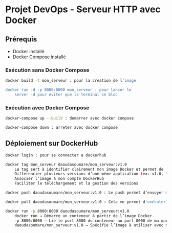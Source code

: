 # Projet DevOps - Serveur HTTP avec Docker

## Prérequis
- Docker installé
- Docker Compose installé

### Exécution sans Docker Compose
```sh
docker build -t mon_serveur : pour la creation de l'image

docker run -d -p 8000:8000 mon_serveur : pour lancer le 
    server -d pour eviter que le terminal se bloc
```

### Exécution avec Docker Compose
```sh
docker-compose up --build : demarrer avec docker compose

docker-compose down : arreter avec docker compose
```

## Déploiement sur DockerHub
```sh
docker login : pour se connecter a dockerhub

docker tag mon_serveur daoudasoumare/mon_serveur:v1.0 
    Le tag sert à identifier clairement mon image Docker et permet de :
    Différencier plusieurs versions d’une même application (ex: v1.0, latest, v2.1)
    Associer l’image à mon compte DockerHub
    Faciliter le téléchargement et la gestion des versions

docker push daoudasoumare/mon_serveur:v1.0 : Le push permet d’envoyer mon image Docker vers DockerHub pour qu’elle soit accessible depuis n’importe quelle machine.

docker pull daoudasoumare/mon_serveur:v1.0 : Cela me permet d'exécuter l'application sans avoir besoin de son code source.

docker run -p 8000:8000 daoudasoumare/mon_serveur:v1.0
    docker run → Démarre un conteneur à partir de l’image Docker
    -p 8000:8000 → Lie le port 8000 du conteneur au port 8000 de ma machine
    daoudasoumare/mon_serveur:v1.0 → Spécifie l’image à utiliser avec mon nom d’utilisateur DockerHub

